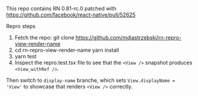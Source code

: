 This repo contains RN 0.81-rc.0 patched with https://github.com/facebook/react-native/pull/52625


Repro steps

1. Fetch the repo: git clone https://github.com/mdjastrzebski/rn-repro-view-render-name
2. cd rn-repro-view-render-name yarn install
3. yarn test
4. Inspect the repro.test.tsx file to see that the `<View />` snapshot produces `<View_withRef />`.

Then switch to `display-name` branche, which sets `View.displayName = 'View'` to showcase that renders `<View />` correctly.
